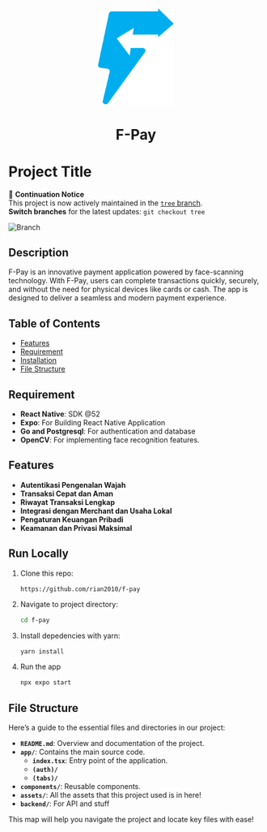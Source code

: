 <div align="center">
   <img src="./assets/images/fastx.png" width="150px" alt="Project Logo" />
    <h1>F-Pay</h1>
</div>

# Project Title

🔔 **Continuation Notice**  
This project is now actively maintained in the [`tree` branch](https://github.com/rian2010/f-pay/tree/tree).  
**Switch branches** for the latest updates: `git checkout tree`

![Branch](https://img.shields.io/badge/Active%20Branch-tree-blueviolet)

## Description

F-Pay is an innovative payment application powered by face-scanning technology. With F-Pay, users can complete transactions quickly, securely, and without the need for physical devices like cards or cash. The app is designed to deliver a seamless and modern payment experience.

## Table of Contents

- [Features](#features)
- [Requirement](#technologies-used)
- [Installation](#installation)
- [File Structure](#file-structure)


## Requirement

- **React Native**: SDK @52
- **Expo**: For Building React Native Application
- **Go and Postgresql**: For authentication and database
- **OpenCV**: For implementing face recognition features.


## Features

- **Autentikasi Pengenalan Wajah**
- **Transaksi Cepat dan Aman**
- **Riwayat Transaksi Lengkap**
- **Integrasi dengan Merchant dan Usaha Lokal**
- **Pengaturan Keuangan Pribadi**
- **Keamanan dan Privasi Maksimal**


## Run Locally 

1. Clone this repo:

    ```bash
    https://github.com/rian2010/f-pay
    ```
2. Navigate to project directory:

    ```bash
    cd f-pay
    ```    

3. Install depedencies with yarn:

    ```
    yarn install
    ```
4. Run the app

    ```bash
    npx expo start
    ```

## File Structure

Here’s a guide to the essential files and directories in our project:

- **`README.md`**: Overview and documentation of the project.
- **`app/`**: Contains the main source code.
  - **`index.tsx`**: Entry point of the application.
  - **`(auth)/`**
  - **`(tabs)/`**
- **`components/`**: Reusable components.
- **`assets/`**: All the assets that this project used is in here!
- **`backend/`**: For API and stuff

This map will help you navigate the project and locate key files with ease!
